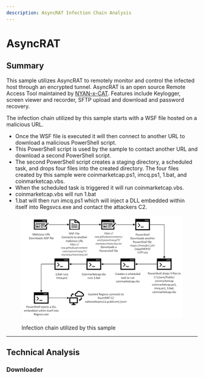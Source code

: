 ```yaml
---
description: AsyncRAT Infection Chain Analysis
---
```


# AsyncRAT

## Summary

This sample utilizes AsyncRAT to remotely monitor and control the infected host through an encrypted tunnel. AsyncRAT is an open source Remote Access Tool maintained by [NYAN-x-CAT](https://github.com/NYAN-x-CAT). Features include Keylogger, screen viewer and recorder, SFTP upload and download and password recovery.

The infection chain utilized by this sample starts with a WSF file hosted on a malicious URL.

* Once the WSF file is executed it will then connect to another URL to download a malicious PowerShell script.
* This PowerShell script is used by the sample to contact another URL and download a second PowerShell script.
* The second PowerShell script creates a staging directory, a scheduled task, and drops four files into the created directory. The four files created by this sample were coinmarketcap.ps1, imcq.ps1, 1.bat, and coinmarketcap.vbs.
* When the scheduled task is triggered it will run coinmarketcap.vbs.
* coinmarketcap.vbs will run 1.bat
* 1.bat will then run imcq.ps1 which will inject a DLL embedded within itself into Regsvcs.exe and contact the attackers C2.

<figure><img src=".gitbook/assets/AsyncRat Infection Chain.jpeg" alt=""><figcaption><p>Infection chain utilized by this sample</p></figcaption></figure>

***

## Technical Analysis

### Downloader
